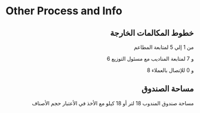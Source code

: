 # Other Process and Info

<h2 align="right">خطوط المكالمات الخارجة</h2>

<p align="right">من 1 إلي 5 لمتابعة المطاعم</p>

<p align="right">6 و 7 لمتابعة المناديب مع مسئول التوزيع</p>

<p align="right">8 و 0 للإتصال بالعملاء</p>

<h2 align="right">مساحة الصندوق</h2>

<p align="right">مساحة صندوق المندوب 18 لتر أو 18 كيلو مع الأخذ في الأعتبار حجم الأصناف</p>

